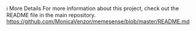 ℹ️ More Details
For more information about this project, check out the README file in the main repository.
https://github.com/MonicaVenzor/memesense/blob/master/README.md
